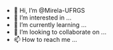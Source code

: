 - 👋 Hi, I’m @Mirela-UFRGS
- 👀 I’m interested in ...
- 🌱 I’m currently learning ...
- 💞️ I’m looking to collaborate on ...
- 📫 How to reach me ...

<!---
Mirela-UFRGS/Mirela-UFRGS is a ✨ special ✨ repository because its `README.md` (this file) appears on your GitHub profile.
You can click the Preview link to take a look at your changes.
--->
